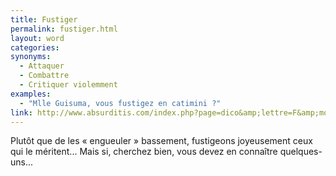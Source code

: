```yaml
---
title: Fustiger
permalink: fustiger.html
layout: word
categories:
synonyms:
  - Attaquer
  - Combattre
  - Critiquer violemment
examples:
  - "Mlle Guisuma, vous fustigez en catimini ?"
link: http://www.absurditis.com/index.php?page=dico&amp;lettre=F&amp;mot=Fustiger
---
```


Plutôt que de les « engueuler » bassement,  fustigeons  joyeusement ceux qui le méritent... Mais si, cherchez bien, vous devez en connaître quelques-uns...

